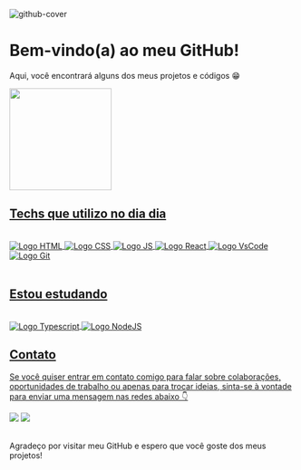 

![github-cover](https://i.postimg.cc/YC4jyRrQ/Black-Minimal-Motivation-Quote-Linked-In-Banner.png)

<h1>Bem-vindo(a) ao meu GitHub!</h2>
Aqui, você encontrará alguns dos meus projetos e códigos 😁<p>
 
 <div>
   <a href="https://github.com/galdinogabriel">
   <img height="180em" src="https://github-readme-stats.vercel.app/api?username=galdinogabriel&show_icons=true&bg_color=00000000&theme=monokai&hide=stars"/>

</div>

   <h2> Techs que utilizo no dia dia</h2>
<div style="display: inline_block"><br>
  <img align="center" alt="Logo HTML" src="https://img.shields.io/badge/HTML5-E34F26?style=for-the-badge&logo=html5&logoColor=white">
  <img align="center" alt="Logo CSS" src="https://img.shields.io/badge/CSS3-1572B6?style=for-the-badge&logo=css3&logoColor=white">
  <img align="center" alt="Logo JS" src="https://img.shields.io/badge/JavaScript-F7DF1E?style=for-the-badge&logo=javascript&logoColor=black">
  <img align="center" alt="Logo React" src="https://img.shields.io/badge/React-20232A?style=for-the-badge&logo=react&logoColor=61DAFB">
  <img align="center" alt="Logo VsCode" src="https://img.shields.io/badge/Visual_Studio_Code-0078D4?style=for-the-badge&logo=visual%20studio%20code&logoColor=white">
  <img align="center" alt="Logo Git" src="https://img.shields.io/badge/GIT-E44C30?style=for-the-badge&logo=git&logoColor=white">
 
  </div>
 
 <br>
  <h2>Estou estudando</h2>
  <div style="display: inline_block"><br>
   <img align="center" alt="Logo Typescript" src="https://img.shields.io/badge/TypeScript-007ACC?style=for-the-badge&logo=typescript&logoColor=white"> 
   <img align="center" alt="Logo NodeJS" src="https://img.shields.io/badge/Node.js-43853D?style=for-the-badge&logo=node.js&logoColor=white"> 
  </div>
<h2>Contato</h2>
<p>Se você quiser entrar em contato comigo para falar sobre colaborações, oportunidades de trabalho ou apenas para trocar ideias, sinta-se à vontade para enviar uma mensagem nas redes abaixo 👇</p>
   
   <div> 
     <a href="https://www.linkedin.com/in/gabriel-galdino1/" target="_blank"><img src="https://img.shields.io/badge/LinkedIn-0077B5?style=for-the-badge&logo=linkedin&logoColor=white" target="_blank"></a> 
  <a href = "mailto:matosgabriel017@gmail.com"><img src="https://img.shields.io/badge/Gmail-D14836?style=for-the-badge&logo=gmail&logoColor=white" target="_blank"></a>
</div>
<br>
<p>
 Agradeço por visitar meu GitHub e espero que você goste dos meus projetos!</p>
